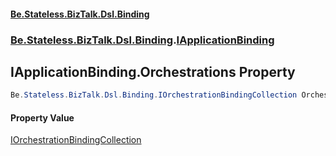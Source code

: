 #### [Be.Stateless.BizTalk.Dsl.Binding](README.md 'README')
### [Be.Stateless.BizTalk.Dsl.Binding](Be.Stateless.BizTalk.Dsl.Binding.md 'Be.Stateless.BizTalk.Dsl.Binding').[IApplicationBinding](IApplicationBinding.md 'Be.Stateless.BizTalk.Dsl.Binding.IApplicationBinding')

## IApplicationBinding.Orchestrations Property

```csharp
Be.Stateless.BizTalk.Dsl.Binding.IOrchestrationBindingCollection Orchestrations { get; }
```

#### Property Value
[IOrchestrationBindingCollection](IOrchestrationBindingCollection.md 'Be.Stateless.BizTalk.Dsl.Binding.IOrchestrationBindingCollection')